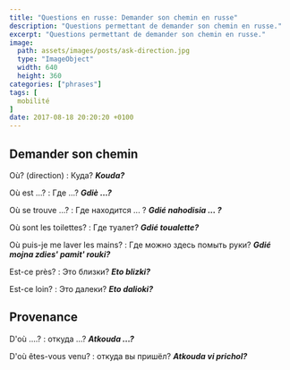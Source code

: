 ```yaml
---
title: "Questions en russe: Demander son chemin en russe"
description: "Questions permettant de demander son chemin en russe."
excerpt: "Questions permettant de demander son chemin en russe."
image:
  path: assets/images/posts/ask-direction.jpg
  type: "ImageObject"
  width: 640
  height: 360
categories: ["phrases"]
tags: [
  mobilité
]
date: 2017-08-18 20:20:20 +0100
---
```



## Demander son chemin

Où? (direction)
: Куда?
*__Kouda?__*

Où est …?
: Где …?
*__Gdiè …?__*

Où se trouve ...?
: Где находится ... ?
*__Gdié nahodisia ... ?__*

Où sont les toilettes?
: Где туалет?
*__Gdié toualette?__*

Où puis-je me laver les mains?
: Где можно здесь помыть руки?
*__Gdié mojna zdies' pamit' rouki?__*

Est-ce près?
: Это близки?
*__Eto blizki?__*

Est-ce loin?
: Это далеки?
*__Eto dalioki?__*


## Provenance

D'où ….?
: откуда ...?
*__Atkouda ...?__*

D'où êtes-vous venu?
: откуда вы пришёл?
*__Atkouda vi prichol?__*
